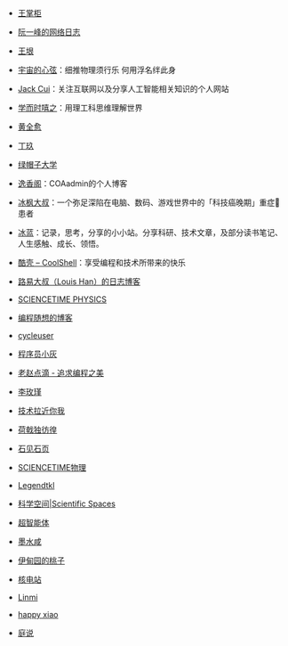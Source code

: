 - [王掌柜](https://since1989.org/)

- [阮一峰的网络日志](http://www.ruanyifeng.com/blog/)

- [王垠](https://www.yinwang.org/)

- [宇宙的心弦](https://www.physixfan.com/)：细推物理须行乐 何用浮名绊此身

- [Jack Cui](https://cuijiahua.com)：关注互联网以及分享人工智能相关知识的个人网站

- [学而时嘻之](https://www.geekonomics10000.com/)：用理工科思维理解世界

- [黄全愈](http://blog.sina.com.cn/s/articlelist_1222838993_0_1.html)

- [丁玖](http://www.math.usm.edu/jding/)

- [绿帽子大学](https://lmzdx.com/)

- [逸香阁](http://www.coaadmin.cn/)：COAadmin的个人博客

- [冰枫大叔](https://www.jianshu.com/u/d53595364c3e)：一个弥足深陷在电脑、数码、游戏世界中的「科技癌晚期」重症🏥患者

- [冰蓝](http://lanbing510.info/)：记录，思考，分享的小小站。分享科研、技术文章，及部分读书笔记、人生感触、成长、领悟。

- [酷壳 – CoolShell](https://coolshell.cn/)：享受编程和技术所带来的快乐

- [路易大叔（Louis Han）的日志博客](http://louishan.com)

- [SCIENCETIME PHYSICS](https://st-phys.blogspot.com/)

- [编程随想的博客](https://program-think.blogspot.com/)

- [cycleuser](https://blog.cycleuser.org)

- [程序员小灰](https://juejin.im/user/5a144d196fb9a045211e5618/posts)

- [老赵点滴 - 追求编程之美](http://blog.zhaojie.me/)

- [李玫瑾](https://www.weibo.com/limeijin)

- [技术拉近你我](https://coderschool.cn/)

- [荷戟独彷徨](https://www.guanqr.com/)

- [石见石页](https://yanshuo.name/cn/)

- [SCIENCETIME物理](https://st-phys.blogspot.com/)

- [Legendtkl](http://legendtkl.com/)

- [科学空间|Scientific Spaces](https://www.spaces.ac.cn/)

- [超智能体](https://zhuanlan.zhihu.com/YJango)

- [墨水咸](https://www.douban.com/people/57965497/)

- [伊甸园的桃子](https://www.xiaohongshu.com/user/profile/5a56623e4eacab4c5f5b0fd0)

- [核电站](https://0792z.blogspot.com/)

- [Linmi](https://linmi.cc/)

- [happy xiao](https://happyxiao.com/)

- [庭说](https://tingtalk.me/)
